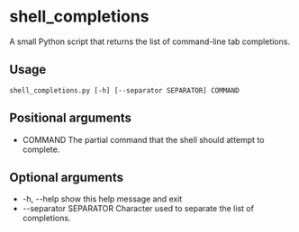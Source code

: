 shell_completions
=================

A small Python script that returns the list of command-line tab completions.

Usage
-----
`shell_completions.py [-h] [--separator SEPARATOR] COMMAND`

Positional arguments
--------------------

 - COMMAND               The partial command that the shell should attempt to
                        complete.

Optional arguments
------------------

 - -h, --help            show this help message and exit
 - --separator SEPARATOR
                        Character used to separate the list of completions.
